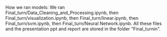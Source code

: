 How we ran models:
We ran Final_turn/Data_Cleaning_and_Processing.ipynb, then Final_turn/visualization.ipynb, then Final_turn/linear.ipynb, then Final_turn/svm.ipynb, then Final_turn/Neural Network.ipynb. 
All these files and the presentation ppt and report are stored in the folder "Final_turnin".
